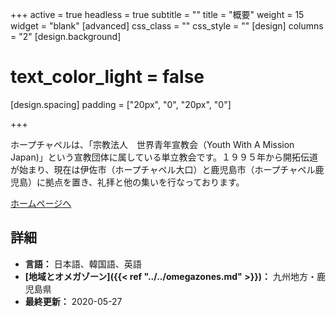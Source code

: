 +++
active = true
headless = true
subtitle = ""
title = "概要"
weight = 15
widget = "blank"
[advanced]
css_class = ""
css_style = ""
[design]
columns = "2"
[design.background]
# text_color_light = false
[design.spacing]
padding = ["20px", "0", "20px", "0"]

+++

ホープチャペルは、「宗教法人　世界青年宣教会（Youth With A Mission Japan)」という宣教団体に属している単立教会です。１９９５年から開拓伝道が始まり、現在は伊佐市（ホープチャペル大口）と鹿児島市（ホープチャペル鹿児島）に拠点を置き、礼拝と他の集いを行なっております。

[ホームページへ](http://hopekago.luna.weblife.me/index.html)

## 詳細

* **言語：** 日本語、韓国語、英語
* **[地域とオメガゾーン]({{< ref "../../omegazones.md" >}})：** 九州地方・鹿児島県
* **最終更新：** 2020-05-27
